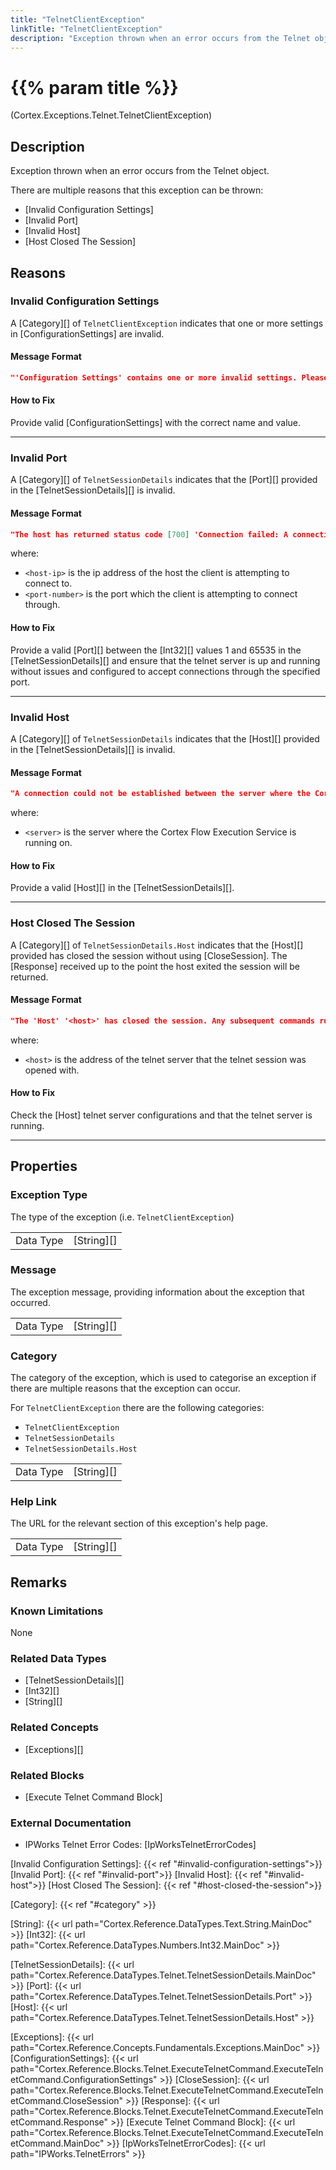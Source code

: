 ```yaml
---
title: "TelnetClientException"
linkTitle: "TelnetClientException"
description: "Exception thrown when an error occurs from the Telnet object."
---
```


# {{% param title %}}

<p class="namespace">(Cortex.Exceptions.Telnet.TelnetClientException)</p>

## Description

Exception thrown when an error occurs from the Telnet object.

There are multiple reasons that this exception can be thrown:

- [Invalid Configuration Settings]
- [Invalid Port]
- [Invalid Host]
- [Host Closed The Session]

## Reasons

### Invalid Configuration Settings

A [Category][] of `TelnetClientException` indicates that one or more settings in [ConfigurationSettings] are invalid.

#### Message Format

```json
"'Configuration Settings' contains one or more invalid settings. Please click the HelpLink for more information on how to fix this."
```

#### How to Fix

Provide valid [ConfigurationSettings] with the correct name and value.

***

### Invalid Port

A [Category][] of `TelnetSessionDetails` indicates that the [Port][] provided in the [TelnetSessionDetails][] is invalid.

#### Message Format

```json
"The host has returned status code [700] 'Connection failed: A connection attempt failed because the connected party did not properly respond after a period of time, or established connection failed because connected host has failed to respond. '<host-ip>':'<port-number>'."
```

where:

- `<host-ip>` is the ip address of the host the client is attempting to connect to.
- `<port-number>` is the port which the client is attempting to connect through.

#### How to Fix

Provide a valid [Port][] between the [Int32][] values 1 and 65535 in the [TelnetSessionDetails][] and ensure that the telnet server is up and running without issues and configured to accept connections through the specified port.

***

### Invalid Host

A [Category][] of `TelnetSessionDetails` indicates that the [Host][] provided in the [TelnetSessionDetails][] is invalid.

#### Message Format

```json
"A connection could not be established between the server where the Cortex Flow Execution Service is running ('<server>') and the host.\r\nPlease click the HelpLink for more information on how to fix this."
```

where:

- `<server>` is the server where the Cortex Flow Execution Service is running on.

#### How to Fix

Provide a valid [Host][] in the [TelnetSessionDetails][].

***

### Host Closed The Session

A [Category][] of `TelnetSessionDetails.Host` indicates that the [Host][] provided has closed the session without using [CloseSession]. The [Response] received up to the point the host exited the session will be returned.

#### Message Format

```json
"The 'Host' '<host>' has closed the session. Any subsequent commands run on the session will result in a new one being created.\r\nPlease click the HelpLink for more information on how to fix this."
```

where:

- `<host>` is the address of the telnet server that the telnet session was opened with.

#### How to Fix

Check the [Host] telnet server configurations and that the telnet server is running.

***

## Properties

### Exception Type

The type of the exception (i.e. `TelnetClientException`)

| | |
|-----------|------------|
| Data Type | [String][] |

### Message

The exception message, providing information about the exception that occurred.

| | |
|-----------|------------|
| Data Type | [String][] |

### Category

The category of the exception, which is used to categorise an exception if there are multiple reasons that the exception can occur.

For `TelnetClientException` there are the following categories:

- `TelnetClientException`
- `TelnetSessionDetails`
- `TelnetSessionDetails.Host`

| | |
|-----------|------------|
| Data Type | [String][] |

### Help Link

The URL for the relevant section of this exception's help page.

| | |
|-----------|------------|
| Data Type | [String][] |

## Remarks

### Known Limitations

None

### Related Data Types

- [TelnetSessionDetails][]
- [Int32][]
- [String][]

### Related Concepts

- [Exceptions][]

### Related Blocks

- [Execute Telnet Command Block]

### External Documentation

- IPWorks Telnet Error Codes: [IpWorksTelnetErrorCodes]

[Invalid Configuration Settings]: {{< ref "#invalid-configuration-settings">}}
[Invalid Port]: {{< ref "#invalid-port">}}
[Invalid Host]: {{< ref "#invalid-host">}}
[Host Closed The Session]: {{< ref "#host-closed-the-session">}}

[Category]: {{< ref "#category" >}}

[String]: {{< url path="Cortex.Reference.DataTypes.Text.String.MainDoc" >}}
[Int32]: {{< url path="Cortex.Reference.DataTypes.Numbers.Int32.MainDoc" >}}

[TelnetSessionDetails]: {{< url path="Cortex.Reference.DataTypes.Telnet.TelnetSessionDetails.MainDoc" >}}
[Port]: {{< url path="Cortex.Reference.DataTypes.Telnet.TelnetSessionDetails.Port" >}}
[Host]: {{< url path="Cortex.Reference.DataTypes.Telnet.TelnetSessionDetails.Host" >}}

[Exceptions]: {{< url path="Cortex.Reference.Concepts.Fundamentals.Exceptions.MainDoc" >}}
[ConfigurationSettings]: {{< url path="Cortex.Reference.Blocks.Telnet.ExecuteTelnetCommand.ExecuteTelnetCommand.ConfigurationSettings" >}}
[CloseSession]: {{< url path="Cortex.Reference.Blocks.Telnet.ExecuteTelnetCommand.ExecuteTelnetCommand.CloseSession" >}}
[Response]: {{< url path="Cortex.Reference.Blocks.Telnet.ExecuteTelnetCommand.ExecuteTelnetCommand.Response" >}}
[Execute Telnet Command Block]: {{< url path="Cortex.Reference.Blocks.Telnet.ExecuteTelnetCommand.ExecuteTelnetCommand.MainDoc" >}}
[IpWorksTelnetErrorCodes]: {{< url path="IPWorks.TelnetErrors" >}}
